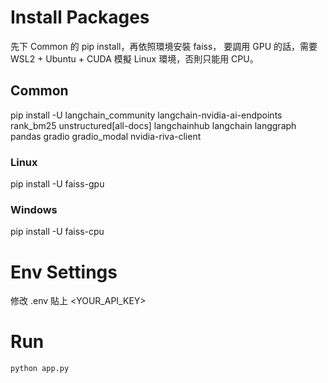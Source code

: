 # Install Packages
先下 Common 的 pip install，再依照環境安裝 faiss，
要調用 GPU 的話，需要 WSL2 + Ubuntu + CUDA 模擬 Linux 環境，否則只能用 CPU。

## Common
pip install -U langchain_community langchain-nvidia-ai-endpoints rank_bm25 unstructured[all-docs] langchainhub langchain langgraph pandas gradio gradio_modal nvidia-riva-client

### Linux
pip install -U faiss-gpu

### Windows
pip install -U faiss-cpu

# Env Settings
修改 .env 貼上 <YOUR_API_KEY>

# Run
```
python app.py
```

